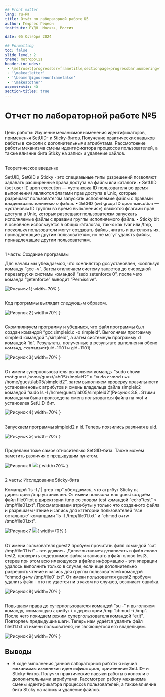 ```yaml
---
## Front matter
lang: ru-RU
title: Отчёт по лабораторной работе №5
author: Георгес Гедеон
institute: РУДН, Москва, Россия

date: 05 Октября 2024

## Formatting
toc: false
slide_level: 2
theme: metropolis
header-includes: 
 - \metroset{progressbar=frametitle,sectionpage=progressbar,numbering=fraction}
 - '\makeatletter'
 - '\beamer@ignorenonframefalse'
 - '\makeatother'
aspectratio: 43
section-titles: true
---
```


# Отчет по лабораторной работе №5

##

Цель работы: Изучение механизмов изменения идентификаторов, применения SetUID- и Sticky-битов. Получение практических навыков работы в консоли с дополнительными атрибутами. Рассмотрение работы механизма смены идентификатора процессов пользователей, а также влияние бита Sticky на запись и удаление файлов.

## 

Теоретическое введение

SetUID, SetGID и Sticky - это специальные типы разрешений позволяют задавать расширенные права доступа на файлы или каталоги. 
• SetUID (set user ID upon execution — «установка ID пользователя во время выполнения) являются флагами прав доступа в Unix, которые разрешают пользователям запускать исполняемые файлы с правами владельца исполняемого файла.
• SetGID (set group ID upon execution — «установка ID группы во время выполнения») являются флагами прав доступа в Unix, которые разрешают пользователям запускать исполняемые файлы с правами группы исполняемого файла.
• Sticky bit в основном используется в общих каталогах, таких как /var или /tmp, поскольку пользователи могут создавать файлы, читать и выполнять их, принадлежащие другим пользователям, но не могут удалять файлы, принадлежащие другим пользователям.

##

1 часть: Создание программы

Для начала мы убеждаемся, что компилятор gcc установлен, исолпьзуя команду “gcc -v”. 
Затем отключаем систему запретов до очередной перезагрузки системы командой “sudo setenforce 0”, после чего команда “getenforce” выводит “Permissive”.

![Рисунок 1](image/1.png){ width=70% }

##

Код программы выглядит следующим образом.

![Рисунок 2](image/4.png){ width=70% }

##

Скомпилируем программу и убедимся, что файл программы был создан командой “gcc simpleid.c -o simpleid”.
Выполняем программу simpleid командой “./simpleid”, а затем системную программу id командой “id”.
Результаты, полученные в результате выполнения обеих команд, совпадают(uid=1001 и gid=1001).

![Рисунок 3](image/5.png){ width=70% }

##

От имени суперпользователя выполняем команды “sudo chown root:guest /home/guest/lab05/simpleid2” и “sudo chmod u+s /home/guest/lab05/simpleid2”, затем выполняем проверку правильности установки новых атрибутов и смены владельца файла simpleid2 командой “sudo ls -l /home/guest/lab05/simpleid2”(Рисунок 3.8). 
Этими командами была произведена смена пользователя файла на root и установлен SetUID-бит.

![Рисунок 4](image/8.png){ width=70% }

##

Запускаем программы simpleid2 и id. Теперь появились различия в uid.

![Рисунок 5](image/9.png){ width=70% }

##

Проделаем тоже самое относительно SetGID-бита. Также можем заметить различия с предыдущим пунктом.

![Рисунок 6](image/10.png)
![](image/9.png)
{ width=70% }

##

2 часть: Исследование Sticky-бита

Командой “ls -l / | grep tmp” убеждаемся, что атрибут Sticky на директории /tmp установлен. 
От имени пользователя guest создаём файл file01.txt в директории /tmp со словом test командой “echo”test” > /tmp/file01.txt”. 
Просматриваем атрибуты у только что созданного файла и разрешаем чтение и запись для категории пользователей “все остальные” командами “ls -l /tmp/file01.txt” и “chmod o+rw /tmp/file01.txt”.

![Рисунок 7](image/16.png)
![](image/17.png){ width=70% }

##

От имени пользователя guest2 пробуем прочитать файл командой “cat /tmp/file01.txt” - это удалось. 
Далее пытаемся дозаписать в файл слово test2, проверить содержимое файла и записать в файл слово test3, стерев при этом всю имеющуюся в файле информацию - эти операции удалось выполнить только в случае, если еще дополнительно разрешить чтение и запись для группы пользователей командой “chmod g+rw /tmp/file01.txt”. 
От имени пользователя guest2 пробуем удалить файл - это не удается ни в каком из случаев, возникает ошибка.

![Рисунок 8](image/18.png){ width=70% }

##

Повышаем права до суперпользователя командой “su -” и выполняем команду, снимающую атрибут t с директории /tmp “chmod -t /tmp”. 
После чего покидаем режим суперпользователя командой “exit”. 
Повторяем предыдущие шаги. 
Теперь нам удаётся удалить файл file01.txt от имени пользователя, не являющегося его владельцем.

![Рисунок 9](image/19.png){ width=70% }

## Выводы

- В ходе выполнения данной лабораторной работы я изучил механизмы изменения идентификаторов, применение SetUID- и Sticky-битов. Получил практические навыки работы в консоли с дополнительными атрибутами. Рассмотрел работу механизма смены идентификатора процессов пользователей, а также влияние бита Sticky на запись и удаление файлов.
